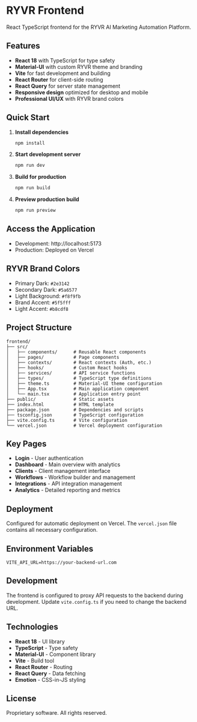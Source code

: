 # RYVR Frontend

React TypeScript frontend for the RYVR AI Marketing Automation Platform.

## Features

- **React 18** with TypeScript for type safety
- **Material-UI** with custom RYVR theme and branding
- **Vite** for fast development and building
- **React Router** for client-side routing
- **React Query** for server state management
- **Responsive design** optimized for desktop and mobile
- **Professional UI/UX** with RYVR brand colors

## Quick Start

1. **Install dependencies**
   ```bash
   npm install
   ```

2. **Start development server**
   ```bash
   npm run dev
   ```

3. **Build for production**
   ```bash
   npm run build
   ```

4. **Preview production build**
   ```bash
   npm run preview
   ```

## Access the Application

- Development: http://localhost:5173
- Production: Deployed on Vercel

## RYVR Brand Colors

- Primary Dark: `#2e3142`
- Secondary Dark: `#5a6577`
- Light Background: `#f8f9fb`
- Brand Accent: `#5f5fff`
- Light Accent: `#b8cdf8`

## Project Structure

```
frontend/
├── src/
│   ├── components/      # Reusable React components
│   ├── pages/           # Page components
│   ├── contexts/        # React contexts (Auth, etc.)
│   ├── hooks/           # Custom React hooks
│   ├── services/        # API service functions
│   ├── types/           # TypeScript type definitions
│   ├── theme.ts         # Material-UI theme configuration
│   ├── App.tsx          # Main application component
│   └── main.tsx         # Application entry point
├── public/              # Static assets
├── index.html           # HTML template
├── package.json         # Dependencies and scripts
├── tsconfig.json        # TypeScript configuration
├── vite.config.ts       # Vite configuration
└── vercel.json          # Vercel deployment configuration
```

## Key Pages

- **Login** - User authentication
- **Dashboard** - Main overview with analytics
- **Clients** - Client management interface
- **Workflows** - Workflow builder and management
- **Integrations** - API integration management
- **Analytics** - Detailed reporting and metrics

## Deployment

Configured for automatic deployment on Vercel. The `vercel.json` file contains all necessary configuration.

## Environment Variables

```env
VITE_API_URL=https://your-backend-url.com
```

## Development

The frontend is configured to proxy API requests to the backend during development. Update `vite.config.ts` if you need to change the backend URL.

## Technologies

- **React 18** - UI library
- **TypeScript** - Type safety
- **Material-UI** - Component library
- **Vite** - Build tool
- **React Router** - Routing
- **React Query** - Data fetching
- **Emotion** - CSS-in-JS styling

## License

Proprietary software. All rights reserved. 